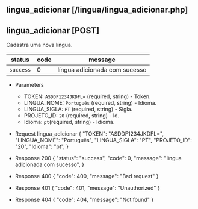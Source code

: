 ## lingua_adicionar [/lingua/lingua_adicionar.php]

## lingua_adicionar [POST]

Cadastra uma nova língua.

status    | code | message
---       | ---  | ---
`success` |  0   | língua adicionada com sucesso

+ Parameters 
    + TOKEN: `ASDDF1234JKDFL=` (required, string) - Token.
    + LINGUA_NOME: `Português` (required, string) - Idioma.
    + LINGUA_SIGLA: `PT` (required, string) - Sigla.
    + PROJETO_ID: `20` (required, string) - Id.
    + Idioma: `pt`(required, string) - Idioma.

+ Request lingua_adicionar
    {
        "TOKEN": "ASDDF1234JKDFL=",
        "LINGUA_NOME": "Português",
        "LINGUA_SIGLA": "PT",
        "PROJETO_ID": "20",
        "Idioma": "pt",
    }

+ Response 200
    {
        "status": "success",
        "code": 0,
        "message": "língua adicionada com sucesso",
    }

+ Response 400
    {
        "code": 400,
        "message": "Bad request"
    }

+ Response 401
    {
        "code": 401,
        "message": "Unauthorized"
    }

+ Response 404
    {
        "code": 404,
        "message": "Not found"
    }